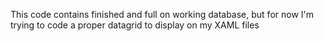 This code contains finished and full on working database, but for now I'm trying to code a proper datagrid to display on my XAML files
